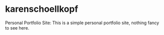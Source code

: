 # karenschoellkopf
Personal Portfolio Site: 
This is a simple personal portfolio site, nothing fancy to see here.
